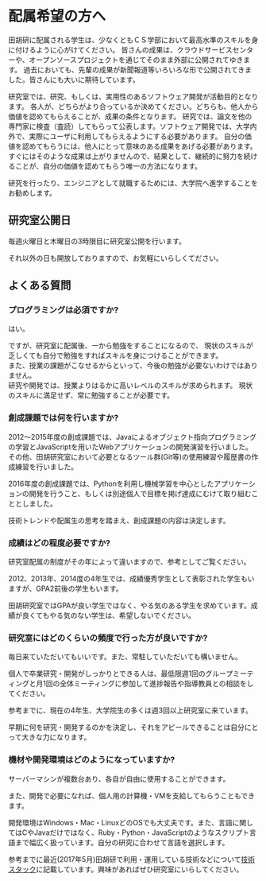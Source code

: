 # 配属希望の方へ
田胡研に配属される学生は、少なくともＣＳ学部において最高水準のスキルを身に付けるように心がけてください。 皆さんの成果は、クラウドサービスセンターや、オープンソースプロジェクトを通じてそのまま外部に公開されてゆきます。 過去においても、先輩の成果が新聞報道等いろいろな形で公開されてきました。皆さんにも大いに期待しています。

研究室では、研究、もしくは、実用性のあるソフトウェア開発が活動目的となります。 各人が、どちらがより合っているか決めてください。どちらも、他人から価値を認めてもらえることが、成果の条件となります。 研究では、論文を他の専門家に検査（査読）してもらって公表します。ソフトウェア開発では、大学内外で、実際にユーザに利用してもらえるようにする必要があります。 自分の価値を認めてもらうには、他人にとって意味のある成果をあげる必要があります。 すぐにはそのような成果は上がりませんので、結果として、継続的に努力を続けることが、自分の価値を認めてもらう唯一の方法になります。

研究を行ったり、エンジニアとして就職するためには、大学院へ進学することをお勧めします。

## 研究室公開日
毎週火曜日と木曜日の3時限目に研究室公開を行います。

それ以外の日も開放しておりますので、お気軽にいらしくてださい。

## よくある質問
### プログラミングは必須ですか?
はい。

ですが、研究室に配属後、一から勉強をすることになるので、 現状のスキルが乏しくても自分で勉強をすればスキルを身につけることができます。  
また、授業の課題がこなせるからといって、今後の勉強が必要ないわけではありません。  
研究や開発では、授業よりはるかに高いレベルのスキルが求められます。 現状のスキルに満足せず、常に勉強することが必要です。

### 創成課題では何を行いますか?
2012～2015年度の創成課題では、Javaによるオブジェクト指向プログラミングの学習とJavaScriptを用いたWebアプリケーションの開発演習を行いました。 その他、田胡研究室において必要となるツール群(Git等)の使用練習や履歴書の作成練習を行いました。

2016年度の創成課題では、Pythonを利用し機械学習を中心としたアプリケーションの開発を行うこと、もしくは別途個人で目標を掲げ達成にむけて取り組むこととしました。

技術トレンドや配属生の思考を踏まえ、創成課題の内容は決定します。

### 成績はどの程度必要ですか?
研究室配属の制度がその年によって違いますので、参考としてご覧ください。

2012、2013年、2014度の4年生では、成績優秀学生として表彰された学生もいますが、GPA2前後の学生もいます。

田胡研究室ではGPAが良い学生ではなく、やる気のある学生を求めています。成績が良くてもやる気のない学生は、希望しないでください。

### 研究室にはどのくらいの頻度で行った方が良いですか?
毎日来ていただいてもいいです。また、常駐していただいても構いません。

個人で卒業研究・開発がしっかりとできる人は、最低限週1回のグループミーティングと月1回の全体ミーティングに参加して進捗報告や指導教員との相談をしてください。

参考までに、現在の4年生、大学院生の多くは週3回以上研究室に来ています。

早期に何を研究・開発するのかを決定し、それをアピールできることは自分にとって大きな力になります。

### 機材や開発環境はどのようになっていますか?
サーバーマシンが複数台あり、各自が自由に使用することができます。

また、開発で必要になれば、個人用の計算機・VMを支給してもらうこともできます。

開発環境はWindows・Mac・LinuxどのOSでも大丈夫です。また、言語に関してはCやJavaだけではなく、Ruby・Python・JavaScriptのようなスクリプト言語まで幅広く扱っています。自分の研究に合わせて言語を選択します。

参考までに最近(2017年5月)田胡研で利用・運用している技術などについて[技術スタック](./technology-stack.html)に記載しています。興味があればぜひ研究室にいらしてください。